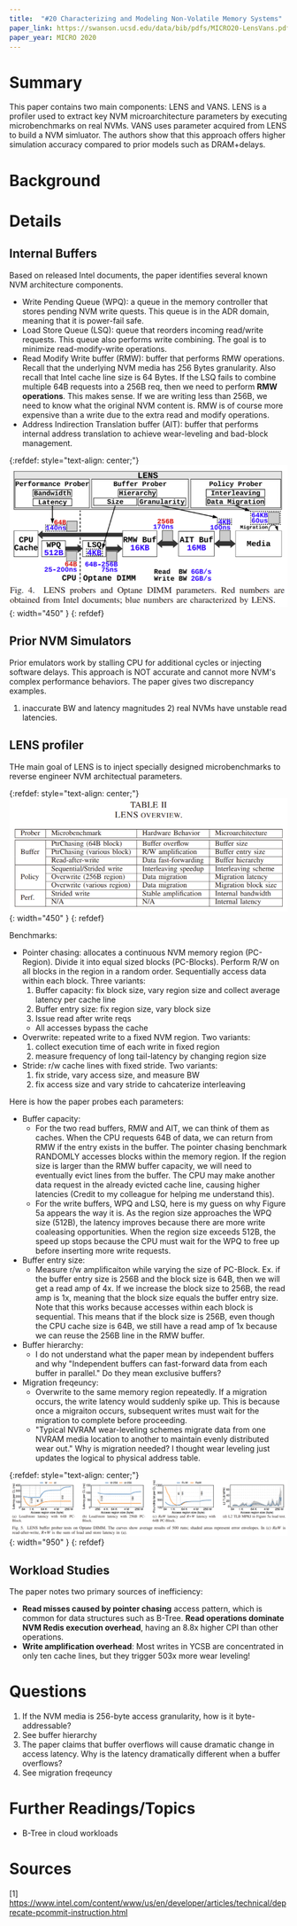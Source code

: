 ```yaml
---
title:  "#20 Characterizing and Modeling Non-Volatile Memory Systems"
paper_link: https://swanson.ucsd.edu/data/bib/pdfs/MICRO20-LensVans.pdf
paper_year: MICRO 2020
---
```


# Summary
This paper contains two main components: LENS and VANS. LENS is a profiler used to extract key NVM 
microarchitecture parameters by executing microbenchmarks on real NVMs. VANS uses parameter acquired
from LENS to build a NVM simluator. The authors show that this approach offers higher simulation accuracy
compared to prior models such as DRAM+delays.

# Background


# Details
## Internal Buffers
Based on released Intel documents, the paper identifies several known NVM architecture components.
- Write Pending Queue (WPQ): a queue in the memory controller that stores pending NVM write quests. This
queue is in the ADR domain, meaning that it is power-fail safe.
- Load Store Queue (LSQ): queue that reorders incoming read/write requests. This queue also performs write 
combining. The goal is to minimize read-modify-write operations.
- Read Modify Write buffer (RMW): buffer that performs RMW operations. Recall that the underlying NVM media
has 256 Bytes granularity. Also recall that Intel cache line size is 64 Bytes. If the LSQ fails to combine
multiple 64B requests into a 256B req, then we need to perform **RMW operations**. This makes sense. If we 
are writing less than 256B, we need to know what the original NVM content is. RMW is of course more 
expensive than a write due to the extra read and modify operations.
- Address Indirection Translation buffer (AIT): buffer that performs internal address translation to 
achieve wear-leveling and bad-block management. 

{:refdef: style="text-align: center;"}
![](/assets/images/posts/swanson_nvm_sim/nvm_internal.png){: width="450" }
{: refdef}

## Prior NVM Simulators
Prior emulators work by stalling CPU for additional cycles or injecting software delays. This approach is 
NOT accurate and cannot more NVM's complex performance behaviors. The paper gives two discrepancy examples.
1) inaccurate BW and latency magnitudes 2) real NVMs have unstable read latencies.

## LENS profiler
THe main goal of LENS is to inject specially designed microbenchmarks to reverse engineer NVM architectual
parameters. 

{:refdef: style="text-align: center;"}
![](/assets/images/posts/swanson_nvm_sim/lens.png){: width="450" }
{: refdef}

Benchmarks:
- Pointer chasing: allocates a continuous NVM memory region (PC-Region). Divide it into equal sized 
blocks (PC-Blocks). Perform R/W on all blocks in the region in a random order. Sequentially access data
within each block. Three variants:
    1) Buffer capacity: fix block size, vary region size and collect average latency per cache line
    2) Buffer entry size: fix region size, vary block size
    3) Issue read after write reqs
    - All accesses bypass the cache
- Overwrite: repeated write to a fixed NVM region. Two variants:
    1) collect execution time of each write in fixed region
    2) measure frequency of long tail-latency by changing region size
- Stride: r/w cache lines with fixed stride. Two variants:
    1) fix stride, vary access size, and measure BW
    2) fix access size and vary stride to cahcaterize interleaving


Here is how the paper probes each parameters: 
- Buffer capacity: 
    - For the two read buffers, RMW and AIT, we can think of them as caches. When the CPU requests
    64B of data, we can return from RMW if the entry exists in the buffer. The pointer chasing 
    benchmark RANDOMLY accesses blocks within the memory region. If the region size is larger than
    the RMW buffer capacity, we will need to eventually evict lines from the buffer. The CPU may make
    another data request in the already evicted cache line, causing higher latencies
    (Credit to my colleague for helping me understand this).
    - For the write buffers, WPQ and LSQ, here is my guess on why Figure 5a appears the way it is.
    As the region size approaches the WPQ size (512B), the latency improves because there are more
    write coaleasing opportunities. When the region size exceeds 512B, the speed up stops because 
    the CPU must wait for the WPQ to free up before inserting more write requests.
- Buffer entry size: 
    - Measure r/w amplificaiton while varying the size of PC-Block. Ex. if the buffer entry size is 
    256B and the block size is 64B, then we will get a read amp of 4x. If we increase the block
    size to 256B, the read amp is 1x, meaning that the block size equals the buffer entry size.
    Note that this works because accesses within each block is sequential. This means that if the 
    block size is 256B, even though the CPU cache size is 64B, we still have a read amp of 1x
    because we can reuse the 256B line in the RMW buffer.
- Buffer hierarchy:
    - I do not understand what the paper mean by independent buffers and why "Independent buffers 
    can fast-forward data from each buffer in parallel." Do they mean exclusive buffers?
- Migration freqeuncy:
    - Overwrite to the same memory region repeatedly. If a migration occurs, the write latency 
    would suddenly spike up. This is because once a migraiton occurs, subsequent writes must 
    wait for the migration to complete before proceeding.
    - "Typical NVRAM wear-leveling schemes migrate data from one NVRAM media location to another
    to maintain evenly distributed wear out." Why is migration needed? I thought wear leveling just 
    updates the logical to physical address table. 

{:refdef: style="text-align: center;"}
![](/assets/images/posts/swanson_nvm_sim/fig5.png){: width="950" }
{: refdef}

## Workload Studies
The paper notes two primary sources of inefficiency: 
- **Read misses caused by pointer chasing** access pattern, which is common for data structures
such as B-Tree. **Read operations dominate NVM Redis execution overhead**, having an 8.8x higher CPI than
other operations.
- **Write amplification overhead**: Most writes in YCSB are concentrated in only ten cache lines, but
they trigger 503x more wear leveling!

# Questions
1. If the NVM media is 256-byte access granularity, how is it byte-addressable?
2. See buffer hierarchy
3. The paper claims that buffer overflows will cause dramatic change in access latency. Why is the latency
dramatically different when a buffer overflows?
4. See migration freqeuncy


# Further Readings/Topics
- B-Tree in cloud workloads

# Sources
[1] https://www.intel.com/content/www/us/en/developer/articles/technical/deprecate-pcommit-instruction.html
